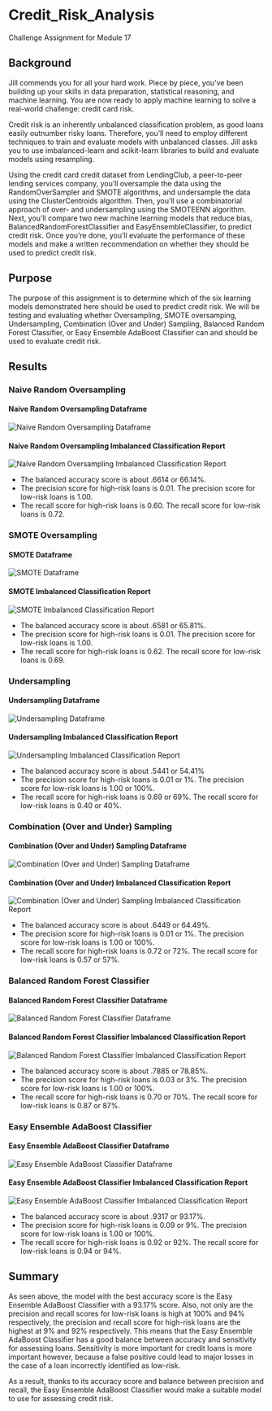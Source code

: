 # Credit_Risk_Analysis
Challenge Assignment for Module 17

## Background
Jill commends you for all your hard work. Piece by piece, you’ve been building up your skills in data preparation, statistical reasoning, and machine learning. You are now ready to apply machine learning to solve a real-world challenge: credit card risk.

Credit risk is an inherently unbalanced classification problem, as good loans easily outnumber risky loans. Therefore, you’ll need to employ different techniques to train and evaluate models with unbalanced classes. Jill asks you to use imbalanced-learn and scikit-learn libraries to build and evaluate models using resampling.

Using the credit card credit dataset from LendingClub, a peer-to-peer lending services company, you’ll oversample the data using the RandomOverSampler and SMOTE algorithms, and undersample the data using the ClusterCentroids algorithm. Then, you’ll use a combinatorial approach of over- and undersampling using the SMOTEENN algorithm. Next, you’ll compare two new machine learning models that reduce bias, BalancedRandomForestClassifier and EasyEnsembleClassifier, to predict credit risk. Once you’re done, you’ll evaluate the performance of these models and make a written recommendation on whether they should be used to predict credit risk.


## Purpose
The purpose of this assignment is to determine which of the six learning models demonstrated here should be used to predict credit risk. We will be testing and evaluating whether Oversampling, SMOTE oversamping, Undersampling, Combination (Over and Under) Sampling, Balanced Random Forest Classifier, or Easy Ensemble AdaBoost Classifier can and should be used to evaluate credit risk.


## Results

### Naive Random Oversampling

#### Naive Random Oversampling Dataframe
![Naive Random Oversampling Dataframe](https://github.com/Itgotworse26/Credit_Risk_Analysis/blob/main/analysis/NRO_cm_df.png)


#### Naive Random Oversampling Imbalanced Classification Report
![Naive Random Oversampling Imbalanced Classification Report](https://github.com/Itgotworse26/Credit_Risk_Analysis/blob/main/analysis/NRO_Imbalanced_Classification_Report.JPG)


* The balanced accuracy score is about .6614 or 66.14%.
* The precision score for high-risk loans is 0.01. The precision score for low-risk loans is 1.00.
* The recall score for high-risk loans is 0.60. The recall score for low-risk loans is 0.72.


### SMOTE Oversampling

#### SMOTE Dataframe
![SMOTE Dataframe](https://github.com/Itgotworse26/Credit_Risk_Analysis/blob/main/analysis/SMOTE_cm_df.png)


#### SMOTE Imbalanced Classification Report
![SMOTE Imbalanced Classification Report](https://github.com/Itgotworse26/Credit_Risk_Analysis/blob/main/analysis/SMOTE_Imbalanced_Classification_Report.JPG)


* The balanced accuracy score is about .6581 or 65.81%.
* The precision score for high-risk loans is 0.01. The precision score for low-risk loans is 1.00.
* The recall score for high-risk loans is 0.62. The recall score for low-risk loans is 0.69.

### Undersampling


#### Undersampling Dataframe
![Undersampling Dataframe](https://github.com/Itgotworse26/Credit_Risk_Analysis/blob/main/analysis/Undersampling_cm_df.png)


#### Undersampling Imbalanced Classification Report
![Undersampling Imbalanced Classification Report](https://github.com/Itgotworse26/Credit_Risk_Analysis/blob/main/analysis/Undersampling_Imbalanced_Classification_Report.JPG)


* The balanced accuracy score is about .5441 or 54.41%
* The precision score for high-risk loans is 0.01 or 1%. The precision score for low-risk loans is 1.00 or 100%.
* The recall score for high-risk loans is 0.69 or 69%. The recall score for low-risk loans is 0.40 or 40%.


### Combination (Over and Under) Sampling

#### Combination (Over and Under) Sampling Dataframe
![Combination (Over and Under) Sampling Dataframe](https://github.com/Itgotworse26/Credit_Risk_Analysis/blob/main/analysis/COU_cm_df.png)


#### Combination (Over and Under) Imbalanced Classification Report
![Combination (Over and Under) Sampling Imbalanced Classification Report](https://github.com/Itgotworse26/Credit_Risk_Analysis/blob/main/analysis/COU_Imbalanced_Classification_Report.JPG)


* The balanced accuracy score is about .6449 or 64.49%.
* The precision score for high-risk loans is 0.01 or 1%. The precision score for low-risk loans is 1.00 or 100%.
* The recall score for high-risk loans is 0.72 or 72%. The recall score for low-risk loans is 0.57 or 57%.


### Balanced Random Forest Classifier

#### Balanced Random Forest Classifier Dataframe
![Balanced Random Forest Classifier Dataframe](https://github.com/Itgotworse26/Credit_Risk_Analysis/blob/main/analysis/BRFC_cm_df.png)


#### Balanced Random Forest Classifier Imbalanced Classification Report
![Balanced Random Forest Classifier Imbalanced Classification Report](https://github.com/Itgotworse26/Credit_Risk_Analysis/blob/main/analysis/BRFC_Imbalanced_Classification_Report.JPG)


* The balanced accuracy score is about .7885 or 78.85%.
* The precision score for high-risk loans is 0.03 or 3%. The precision score for low-risk loans is 1.00 or 100%.
* The recall score for high-risk loans is 0.70 or 70%. The recall score for low-risk loans is 0.87 or 87%.


### Easy Ensemble AdaBoost Classifier

#### Easy Ensemble AdaBoost Classifier Dataframe
![Easy Ensemble AdaBoost Classifier Dataframe](https://github.com/Itgotworse26/Credit_Risk_Analysis/blob/main/analysis/EEAC_cm_df.png)


#### Easy Ensemble AdaBoost Classifier Imbalanced Classification Report
![Easy Ensemble AdaBoost Classifier Imbalanced Classification Report](https://github.com/Itgotworse26/Credit_Risk_Analysis/blob/main/analysis/EEAC_Imbalanced_Classification_Report.JPG)


* The balanced accuracy score is about .9317 or 93.17%.
* The precision score for high-risk loans is 0.09 or 9%. The precision score for low-risk loans is 1.00 or 100%.
* The recall score for high-risk loans is 0.92 or 92%. The recall score for low-risk loans is 0.94 or 94%.


## Summary
As seen above, the model with the best accuracy score is the Easy Ensemble AdaBoost Classifier with a 93.17% score. Also, not only are the precision and recall scores for low-risk loans is high at 100% and 94% respectively, the precision and recall score for high-risk loans are the highest at 9% and 92% respectively. This means that the Easy Ensemble AdaBoost Classifier has a good balance between accuracy and sensitivity for assessing loans. Sensitivity is more important for credit loans is more important however, because a false positive could lead to major losses in the case of a loan incorrectly identified as low-risk. 

As a result, thanks to its accuracy score and balance between precision and recall, the Easy Ensemble AdaBoost Classifier would make a suitable model to use for assessing credit risk. 
